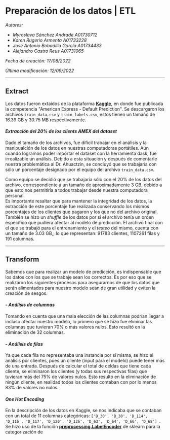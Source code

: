 # **Preparación de los datos | ETL**

_Autores:_

- _Myroslava Sánchez Andrade A01730712_
- _Karen Rugerio Armenta A01733228_
- _José Antonio Bobadilla García A01734433_
- _Alejandro Castro Reus A01731065_

_Fecha de creación: 17/08/2022_

_Última modificación: 12/09/2022_

---

## **Extract**

Los datos fueron extaídos de la plataforma **[Kaggle](https://www.kaggle.com/competitions/amex-default-prediction/data)**, en donde fue publicada la competencia "American Express - Default Prediction". Se descargaron los archivos `train_data.csv` y `train_labels.csv`, estos tienen un tamaño de 16.39 GB y 30.75 MB respectivamente.

#### **_Extracción del 20% de los clients AMEX del dataset_**

Dado el tamaño de los archivos, fue difícil trabajar en el análisis y la manipualción de los datos en nuestras computadoras portátiles. Aún cuando logramos poder importar el dataset con la herramienta dask, fue irrealizable un análisis. Debido a esta situación y después de comentarle nuestra problemática al Dr. Ahuactzin, se concluyó que se trabajaría con sólo un porcentaje designado por el equipo del archivo `train_data.csv`.

Como equipo se decidió que se trabajaría sólo con el 20% de los datos del archivo, correspondiente a un tamaño de aproximadamente 3 GB, debido a que esto nos permitiría a todos trabajar desde nuestra computadora personal.
<br>Es importante resaltar que para mantener la integridad de los datos, la extracción de este porcentaje fue realizada conservando los mismos porcentajes de los clientes que pagaron y los que no del archivo original. También se hizo un _shuffle_ de los datos por si el archivo tenía un orden específico que pudiera afectar al modelo de predicción.
El archivo final con el que se trabajó para el entrenamiento y el _testeo_ del mismo, cuenta con un tamaño de 3.03 GB,; lo que representan: 91783 clientes, 1107261 filas y 191 columnas.

---

## **Transform**

Sabemos que para realizar un modelo de predicción, es indispensable que los datos con los que se trabaje sean los correctos. Es por eso que se realizaron los siguientes procesos para asegurarnos de que los datos que serán alimentados para nuestro modelo sean de gran utilidad y eviten la creación de sesgos.

#### **_- Análisis de columnas_**

Tomando en cuenta que una mala elección de las columnas podrían llegar a incluso afectar nuestro modelo, lo primero que se hizo fue eliminar las columnas que tuvieran 70% o más valores nulos. Esto resultó en la eliminación de 32 columnas.

#### **_- Análisis de filas_**

Ya que cada fila no representaba una instancia por sí misma, se hizo el análisis por clientes, pues un cliente (input para el modelo) puede tener más de una entrada. Después de calcular el total de celdas que tiene cada cliente, se eliminaron los clientes (y todas sus respectivas filas) que tuvieran más del 75% de valores nulos. Esto resultó en la eliminación de ningún cliente, en realidad todos los clientes contaban con por lo menos 83% de valores no nulos.

#### **_One Hot Encoding_**

En la descripción de los datos en Kaggle, se nos indicaba que se contaban con un total de 11 columnas categóricas: `['B_30', 'B_38', 'D_114', 'D_116', 'D_117', 'D_120', 'D_126', 'D_63', 'D_64', 'D_66', 'D_68'] `.
<br>Se hizo uso de la función **[preprocessing.LabelEncoder](https://scikit-learn.org/stable/modules/generated/sklearn.preprocessing.LabelEncoder.html)** de sklearn para la categorización de
